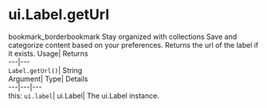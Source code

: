  
#  ui.Label.getUrl 
bookmark_borderbookmark Stay organized with collections  Save and categorize content based on your preferences.
Returns the url of the label if it exists. 
Usage| Returns  
---|---  
`Label.getUrl()`| String  
Argument| Type| Details  
---|---|---  
this: `ui.label`| ui.Label| The ui.Label instance.  
